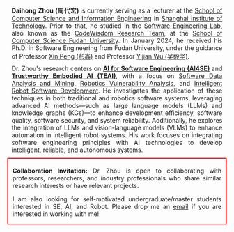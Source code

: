 <div style="text-align:justify; text-justify:inter-word; margin:10px">
    <strong>Daihong Zhou (周代宏) </strong> is currently serving as a lecturer at the <a href="https://cs.sit.edu.cn">School of Computer Science and Information Engineering</a> in <a href="https://www.sit.edu.cn">Shanghai Institute of Technology</a>. Prior to that, he studied in the <a href="http://www.se.fudan.edu.cn">Software Engineering Lab</a>, also known as the <a href="http://www.se.fudan.edu.cn">CodeWisdom Research Team</a>, at the <a href="https://cs.fudan.edu.cn">School of Computer Science Fudan University</a>. In January 2024, he received his Ph.D. in Software Engineering from Fudan University, under the guidance of Professor <a href="http://cspengxin.github.io">Xin Peng (彭鑫)</a> and Professor <a href="http://www.se.fudan.edu.cn">Yijian Wu (吴毅坚)</a>.
</div>


<div style="text-align:justify; text-justify:inter-word; margin:10px">
    <!-- Dr. Zhou’s research focuses on <strong><u>intelligent software development</u></strong>, <strong><u>software quality assurance</u></strong>, and <strong><u>robotics software engineering</u></strong>. His primary interest lies in applying intelligent technologies, such as large language models (LLMs) and knowledge graphs (KGs), to solve multi-dimensional data analysis challenges in software engineering / robotic system, enhancing intelligent development and quality assurance. -->
    Dr. Zhou's research centers on <strong><u>AI for Software Engineering (AI4SE)</u></strong> and <strong><u>Trustworthy Embodied AI (TEAI)</u></strong>, with a focus on <u>Software Data Analysis and Mining</u>, <u>Robotics Vulnerability Analysis</u>, and <u>Intelligent Robot Software Development</u>. He investigates the application of these techniques in both traditional and robotics software systems, leveraging advanced AI methods—such as large language models (LLMs) and knowledge graphs (KGs)—to enhance development efficiency, software quality, software security, and system reliability. Additionally, he explores the integration of LLMs and vision-language models (VLMs) to enhance automation in intelligent robot systems. His work focuses on integrating software engineering principles with AI technologies to develop intelligent, reliable, and autonomous systems.
</div>


<div style="border: 2px solid red; text-align:justify; text-justify:inter-word; padding: 5px 10px 0px 10px;">
    <p><strong>Collaboration Invitation:</strong> Dr. Zhou is open to collaborating with professors, researchers, and industry professionals who share similar research interests or have relevant projects.</p>
    <p>I am also looking for self-motivated undergraduate/master students interested in SE, AI, and Robot. Please drop me an <a href="dhzhou@sit.edu.cn">email</a> if you are interested in working with me!</p>
</div>
